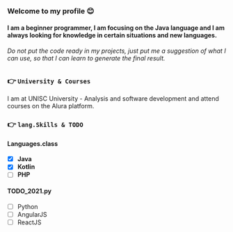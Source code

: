 ### Welcome to my profile 😊
#### I am a beginner programmer, I am focusing on the Java language and I am always looking for knowledge in certain situations and new languages.

###### Do not put the code ready in my projects, just put me a suggestion of what I can use, so that I can learn to generate the final result.

### 👉 `University & Courses`
I am at UNISC University - Analysis and software development and attend courses on the Alura platform.

### 👉 `lang.Skills & TODO`

#### Languages.class
  - [x] **Java**
  - [x] **Kotlin**
  - [ ] **PHP**

#### TODO_2021.py
  - [ ] Python
  - [ ] AngularJS
  - [ ] ReactJS
